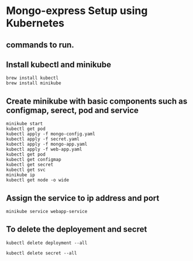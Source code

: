 # Mongo-express Setup using Kubernetes

## commands to run.
## Install kubectl and minikube
```
brew install kubectl
brew install minikube   
```
## Create minikube with basic components such as configmap, serect, pod and service
```
minikube start
kubectl get pod
kubectl apply -f mongo-config.yaml
kubectl apply -f secret.yaml
kubectl apply -f mongo-app.yaml
kubectl apply -f web-app.yaml
kubectl get pod
kubectl get configmap
kubectl get secret
kubectl get svc
minikube ip
kubectl get node -o wide
```

## Assign the service to ip address and port 
```
minikube service webapp-service
```

## To delete the deployement and secret 
```
kubectl delete deployment --all
```
```
kubectl delete secret --all
```

